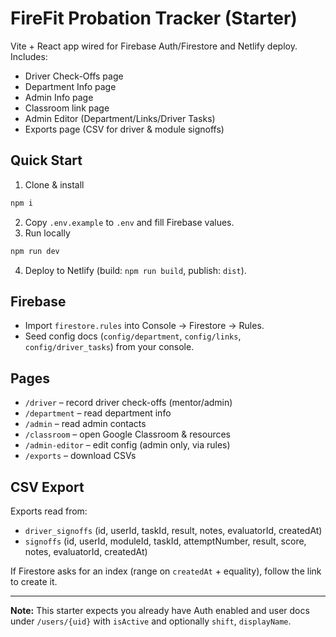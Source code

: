 # FireFit Probation Tracker (Starter)

Vite + React app wired for Firebase Auth/Firestore and Netlify deploy. Includes:
- Driver Check-Offs page
- Department Info page
- Admin Info page
- Classroom link page
- Admin Editor (Department/Links/Driver Tasks)
- Exports page (CSV for driver & module signoffs)

## Quick Start
1. Clone & install
```bash
npm i
```
2. Copy `.env.example` to `.env` and fill Firebase values.
3. Run locally
```bash
npm run dev
```
4. Deploy to Netlify (build: `npm run build`, publish: `dist`).

## Firebase
- Import `firestore.rules` into Console → Firestore → Rules.
- Seed config docs (`config/department`, `config/links`, `config/driver_tasks`) from your console.

## Pages
- `/driver` – record driver check-offs (mentor/admin)
- `/department` – read department info
- `/admin` – read admin contacts
- `/classroom` – open Google Classroom & resources
- `/admin-editor` – edit config (admin only, via rules)
- `/exports` – download CSVs

## CSV Export
Exports read from:
- `driver_signoffs` (id, userId, taskId, result, notes, evaluatorId, createdAt)
- `signoffs` (id, userId, moduleId, taskId, attemptNumber, result, score, notes, evaluatorId, createdAt)

If Firestore asks for an index (range on `createdAt` + equality), follow the link to create it.

---

**Note:** This starter expects you already have Auth enabled and user docs under `/users/{uid}` with `isActive` and optionally `shift`, `displayName`.
